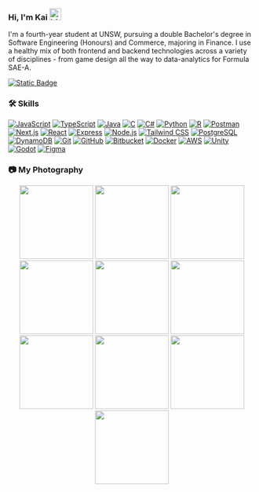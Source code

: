 ### Hi, I'm Kai <img src="https://github.com/user-attachments/assets/c439fee7-9e60-4704-939a-ec6dc3964c72" width="24px" alt="hi">

I'm a fourth-year student at UNSW, pursuing a double Bachelor's degree in Software Engineering (Honours) and Commerce, majoring in Finance.
I use a healthy mix of both frontend and backend technologies across a variety of disciplines - from game design all the way to
data-analytics for Formula SAE-A.

[![Static Badge](https://img.shields.io/badge/kaisequeira.com-blue?style=for-the-badge&logo=nextdotjs&logoColor=%23ffffff)](https://www.kaisequeira.com/)

### 🛠 Skills
[![JavaScript](https://skillicons.dev/icons?i=js)](https://developer.mozilla.org/en-US/docs/Web/JavaScript)
[![TypeScript](https://skillicons.dev/icons?i=ts)](https://www.typescriptlang.org/)
[![Java](https://skillicons.dev/icons?i=java)](https://www.java.com/)
[![C](https://skillicons.dev/icons?i=c)](https://en.cppreference.com/w/c/language)
[![C#](https://skillicons.dev/icons?i=cs)](https://docs.microsoft.com/en-us/dotnet/csharp/)
[![Python](https://skillicons.dev/icons?i=python)](https://www.python.org/)
[![R](https://skillicons.dev/icons?i=r)](https://www.r-project.org/)
[![Postman](https://skillicons.dev/icons?i=postman)](https://www.postman.com/)
[![Next.js](https://skillicons.dev/icons?i=nextjs)](https://nextjs.org/)
[![React](https://skillicons.dev/icons?i=react)](https://reactjs.org/)
[![Express](https://skillicons.dev/icons?i=express)](https://expressjs.com/)
[![Node.js](https://skillicons.dev/icons?i=nodejs)](https://nodejs.org/)
[![Tailwind CSS](https://skillicons.dev/icons?i=tailwind)](https://tailwindcss.com/)
[![PostgreSQL](https://skillicons.dev/icons?i=postgres)](https://www.postgresql.org/)
[![DynamoDB](https://skillicons.dev/icons?i=dynamodb)](https://aws.amazon.com/dynamodb/)
[![Git](https://skillicons.dev/icons?i=git)](https://git-scm.com/)
[![GitHub](https://skillicons.dev/icons?i=github)](https://github.com/)
[![Bitbucket](https://skillicons.dev/icons?i=bitbucket)](https://bitbucket.org/)
[![Docker](https://skillicons.dev/icons?i=docker)](https://www.docker.com/)
[![AWS](https://skillicons.dev/icons?i=aws)](https://aws.amazon.com/)
[![Unity](https://skillicons.dev/icons?i=unity)](https://unity.com/)
[![Godot](https://skillicons.dev/icons?i=godot)](https://godotengine.org/)
[![Figma](https://skillicons.dev/icons?i=figma)](https://www.figma.com/)

### 📷 My Photography

<p align="center">
  <img src="https://github.com/user-attachments/assets/f2b1a3c2-9782-4108-94ae-bc476cc7d855" width="150" />
  <img src="https://github.com/user-attachments/assets/51055670-f3ef-468d-8cb6-71dab560649c" width="150" />
  <img src="https://github.com/user-attachments/assets/fec3d734-d093-4cf1-a5ee-7c2127b2fa98" width="150" /> 
  <img src="https://github.com/user-attachments/assets/bccbd82c-a531-4f89-90ad-19c7c7bd8cf1" width="150" />
  <img src="https://github.com/user-attachments/assets/e37d5285-bec7-4e1b-982a-ebd10664f900" width="150" />
  <img src="https://github.com/user-attachments/assets/68addadd-ccde-4b68-bd8a-b2b432d4694a" width="150" />
  <img src="https://github.com/user-attachments/assets/11bc5775-bb10-4719-bf89-e677ddfadbb6" width="150" />
  <img src="https://github.com/user-attachments/assets/cad231ea-2363-4606-b771-e072673891ff" width="150" />
  <img src="https://github.com/user-attachments/assets/00428843-efae-4e06-8cc8-0971c224c819" width="150" />
  <img src="https://github.com/user-attachments/assets/b113cf4c-dfa0-4703-bfd2-ef79becb6936" width="150" />
</p>
